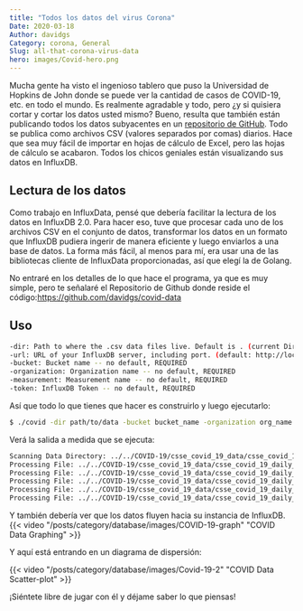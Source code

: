 ```yaml
---
title: "Todos los datos del virus Corona"
Date: 2020-03-18
Author: davidgs
Category: corona, General
Slug: all-that-corona-virus-data
hero: images/Covid-hero.png
---
```


Mucha gente ha visto el ingenioso tablero que puso la Universidad de Hopkins de John donde se puede ver la cantidad de casos de COVID-19, etc. en todo el mundo. Es realmente agradable y todo, pero ¿y si quisiera cortar y cortar los datos usted mismo? Bueno, resulta que también están publicando todos los datos subyacentes en un [repositorio de GitHub](https://github.com/CSSEGISandData/COVID-19). Todo se publica como archivos CSV (valores separados por comas) diarios. Hace que sea muy fácil de importar en hojas de cálculo de Excel, pero las hojas de cálculo se acabaron. Todos los chicos geniales están visualizando sus datos en InfluxDB.

## Lectura de los datos

Como trabajo en InfluxData, pensé que debería facilitar la lectura de los datos en InfluxDB 2.0. Para hacer eso, tuve que procesar cada uno de los archivos CSV en el conjunto de datos, transformar los datos en un formato que InfluxDB pudiera ingerir de manera eficiente y luego enviarlos a una base de datos. La forma más fácil, al menos para mí, era usar una de las bibliotecas cliente de InfluxData proporcionadas, así que elegí la de Golang.

No entraré en los detalles de lo que hace el programa, ya que es muy simple, pero te señalaré el Repositorio de Github donde reside el código:<https://github.com/davidgs/covid-data>

## Uso

```bash
-dir: Path to where the .csv data files live. Default is . (current Directory)
-url: URL of your InfluxDB server, including port. (default: http://localhos:9999)
-bucket: Bucket name -- no default, REQUIRED
-organization: Organization name -- no default, REQUIRED
-measurement: Measurement name -- no default, REQUIRED
-token: InfluxDB Token -- no default, REQUIRED
```

Así que todo lo que tienes que hacer es construirlo y luego ejecutarlo:

```bash
$ ./covid -dir path/to/data -bucket bucket_name -organization org_name -measurement measure_name -url http://your.server.com:9999 -token yourToken
```

Verá la salida a medida que se ejecuta:

```bash
Scanning Data Directory: ../../COVID-19/csse_covid_19_data/csse_covid_19_daily_reports
Processing File: ../../COVID-19/csse_covid_19_data/csse_covid_19_daily_reports/01-22-2020.csv
Processing File: ../../COVID-19/csse_covid_19_data/csse_covid_19_daily_reports/01-23-2020.csv
Processing File: ../../COVID-19/csse_covid_19_data/csse_covid_19_daily_reports/01-24-2020.csv
Processing File: ../../COVID-19/csse_covid_19_data/csse_covid_19_daily_reports/01-25-2020.csv
Processing File: ../../COVID-19/csse_covid_19_data/csse_covid_19_daily_reports/01-26-2020.csv
```

Y también debería ver que los datos fluyen hacia su instancia de InfluxDB.
{{< video "/posts/category/database/images/COVID-19-graph" "COVID Data Graphing" >}}

Y aquí está entrando en un diagrama de dispersión:

{{< video "/posts/category/database/images/Covid-19-2" "COVID Data Scatter-plot" >}}

¡Siéntete libre de jugar con él y déjame saber lo que piensas!
